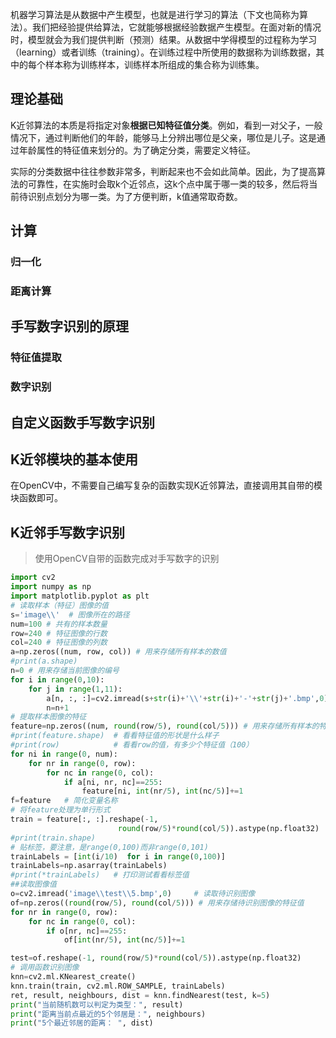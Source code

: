 机器学习算法是从数据中产生模型，也就是进行学习的算法（下文也简称为算法）。我们把经验提供给算法，它就能够根据经验数据产生模型。在面对新的情况时，模型就会为我们提供判断（预测）结果。从数据中学得模型的过程称为学习（learning）或者训练（training）。在训练过程中所使用的数据称为训练数据，其中的每个样本称为训练样本，训练样本所组成的集合称为训练集。
## 理论基础
K近邻算法的本质是将指定对象**根据已知特征值分类**。例如，看到一对父子，一般情况下，通过判断他们的年龄，能够马上分辨出哪位是父亲，哪位是儿子。这是通过年龄属性的特征值来划分的。为了确定分类，需要定义特征。

实际的分类数据中往往参数非常多，判断起来也不会如此简单。因此，为了提高算法的可靠性，在实施时会取k个近邻点，这k个点中属于哪一类的较多，然后将当前待识别点划分为哪一类。为了方便判断，k值通常取奇数。

## 计算

### 归一化

### 距离计算

## 手写数字识别的原理
### 特征值提取

### 数字识别

##  自定义函数手写数字识别

## K近邻模块的基本使用
在OpenCV中，不需要自己编写复杂的函数实现K近邻算法，直接调用其自带的模块函数即可。

### 

## K近邻手写数字识别

> 使用OpenCV自带的函数完成对手写数字的识别

```python
import cv2
import numpy as np
import matplotlib.pyplot as plt
# 读取样本（特征）图像的值
s='image\\'  # 图像所在的路径
num=100 # 共有的样本数量
row=240 # 特征图像的行数
col=240 # 特征图像的列数
a=np.zeros((num, row, col)) # 用来存储所有样本的数值
#print(a.shape)
n=0 # 用来存储当前图像的编号
for i in range(0,10):
    for j in range(1,11):
        a[n, :, :]=cv2.imread(s+str(i)+'\\'+str(i)+'-'+str(j)+'.bmp',0)
        n=n+1
# 提取样本图像的特征
feature=np.zeros((num, round(row/5), round(col/5))) # 用来存储所有样本的特征值
#print(feature.shape)  # 看看特征值的形状是什么样子
#print(row)            # 看看row的值，有多少个特征值（100）
for ni in range(0, num):
    for nr in range(0, row):
        for nc in range(0, col):
            if a[ni, nr, nc]==255:
                feature[ni, int(nr/5), int(nc/5)]+=1
f=feature   # 简化变量名称
# 将feature处理为单行形式
train = feature[:, :].reshape(-1,
                        round(row/5)*round(col/5)).astype(np.float32)
#print(train.shape)
# 贴标签，要注意，是range(0,100)而非range(0,101)
trainLabels = [int(i/10)  for i in range(0,100)]
trainLabels=np.asarray(trainLabels)
#print(*trainLabels)   # 打印测试看看标签值
##读取图像值
o=cv2.imread('image\\test\\5.bmp',0)     # 读取待识别图像
of=np.zeros((round(row/5), round(col/5))) # 用来存储待识别图像的特征值
for nr in range(0, row):
    for nc in range(0, col):
        if o[nr, nc]==255:
            of[int(nr/5), int(nc/5)]+=1

test=of.reshape(-1, round(row/5)*round(col/5)).astype(np.float32)
# 调用函数识别图像
knn=cv2.ml.KNearest_create()
knn.train(train, cv2.ml.ROW_SAMPLE, trainLabels)
ret, result, neighbours, dist = knn.findNearest(test, k=5)
print("当前随机数可以判定为类型：", result)
print("距离当前点最近的5个邻居是：", neighbours)
print("5个最近邻居的距离： ", dist)
```